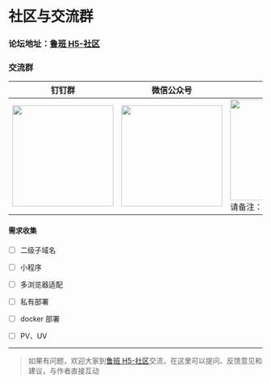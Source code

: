 # 社区与交流群


### 论坛地址：[鲁班 H5-社区](https://support.qq.com/products/93432/)


### 交流群
| 钉钉群  | 微信公众号  |  微信 |
|---|---|---|
| <img src="https://user-images.githubusercontent.com/12668546/90198376-157d7380-de04-11ea-8fb6-b53d33050741.png" width="200" />| <img src="https://user-images.githubusercontent.com/12668546/65471913-ab827580-dea3-11e9-919c-870c9605c60f.png" width="200" />  | <img src="https://user-images.githubusercontent.com/12668546/66585418-5cce1e80-ebb9-11e9-91c0-56f658f09e27.png" width="200" /> <br />请备注：鲁班H5交流|

#### 需求收集
- [ ] 二级子域名
- [ ] 小程序
- [ ] 多浏览器适配
- [ ] 私有部署
- [ ] docker 部署
- [ ] PV、UV


---

> 如果有问题，欢迎大家到[鲁班 H5-社区](https://support.qq.com/products/93432/)交流，在这里可以提问、反馈意见和建议，与作者直接互动

<Vssue issueId="11" />